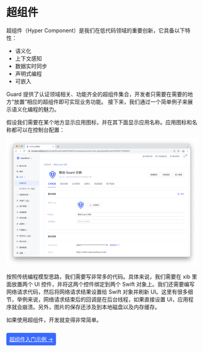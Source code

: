 # 超组件

<LastUpdated/>

超组件（Hyper Component）是我们在低代码领域的重要创新，它具备以下特性：

* 语义化
* 上下文感知
* 数据实时同步
* 声明式编程
* 可嵌入

Guard 提供了认证领域相关、功能齐全的超组件集合，开发者只需要在需要的地方“放置”相应的超组件即可实现业务功能。
接下来，我们通过一个简单例子来展示语义化编程的魅力。

假设我们需要在某个地方显示应用图标，并在其下面显示应用名称。应用图标和名称都可以在控制台配置：

![](./../images/appconfig.png)

按照传统编程模型思路，我们需要写非常多的代码。具体来说，我们需要在 xib 里面放置两个 UI 控件，并将这两个控件绑定到两个 Swift 对象上。我们还需要编写网络请求代码，然后将网络请求结果设置给 Swift 对象并刷新 UI。这里有很多细节，举例来说，网络请求结束后的回调是在后台线程，如果直接设置 UI，应用程序就会崩溃。另外，图片的保存还涉及到本地磁盘以及内存缓存。

如果使用超组件，开发就变得非常简单。

<br>
<span style="background-color: #396aff;a:link:color:#FFF;padding:8px;border-radius: 4px;"><a href="./tutorial/example.html" style="color:#FFF;">超组件入门示例 →</a>
</span>